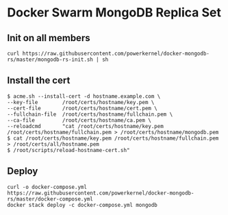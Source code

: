 # Docker Swarm MongoDB Replica Set

Init on all members
-------------------
~~~
curl https://raw.githubusercontent.com/powerkernel/docker-mongodb-rs/master/mongodb-rs-init.sh | sh
~~~

Install the cert
----------------
~~~
$ acme.sh --install-cert -d hostname.example.com \
--key-file        /root/certs/hostname/key.pem \
--cert-file       /root/certs/hostname/cert.pem \
--fullchain-file  /root/certs/hostname/fullchain.pem \
--ca-file         /root/certs/hostname/ca.pem \
--reloadcmd       "cat /root/certs/hostname/key.pem /root/certs/hostname/fullchain.pem > /root/certs/hostname/mongodb.pem 
$ cat /root/certs/hostname/key.pem /root/certs/hostname/fullchain.pem > /root/certs/all/hostname.pem 
$ /root/scripts/reload-hostname-cert.sh"
~~~

Deploy
------
~~~
curl -o docker-compose.yml https://raw.githubusercontent.com/powerkernel/docker-mongodb-rs/master/docker-compose.yml
docker stack deploy -c docker-compose.yml mongodb
~~~
